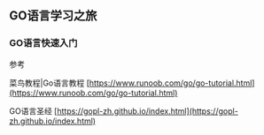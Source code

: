 ## GO语言学习之旅
### GO语言快速入门
参考

菜鸟教程|Go语言教程 [https://www.runoob.com/go/go-tutorial.html](https://www.runoob.com/go/go-tutorial.html)

GO语言圣经 [https://gopl-zh.github.io/index.html](https://gopl-zh.github.io/index.html)
